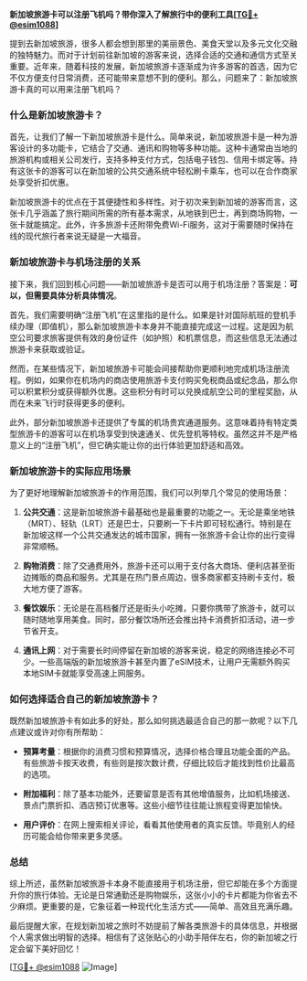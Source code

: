 **新加坡旅游卡可以注册飞机吗？带你深入了解旅行中的便利工具[[TG💪+ @esim1088](https://t.me/s/esim1088)]**

提到去新加坡旅游，很多人都会想到那里的美丽景色、美食天堂以及多元文化交融的独特魅力。而对于计划前往新加坡的游客来说，选择合适的交通和通信方式至关重要。近年来，随着科技的发展，新加坡旅游卡逐渐成为许多游客的首选，因为它不仅方便支付日常消费，还可能带来意想不到的便利。那么，问题来了：新加坡旅游卡真的可以用来注册飞机吗？

### 什么是新加坡旅游卡？

首先，让我们了解一下新加坡旅游卡是什么。简单来说，新加坡旅游卡是一种为游客设计的多功能卡，它结合了交通、通讯和购物等多种功能。这种卡通常由当地的旅游机构或相关公司发行，支持多种支付方式，包括电子钱包、信用卡绑定等。持有这张卡的游客可以在新加坡的公共交通系统中轻松刷卡乘车，也可以在合作商家处享受折扣优惠。

新加坡旅游卡的优点在于其便捷性和多样性。对于初次来到新加坡的游客而言，这张卡几乎涵盖了旅行期间所需的所有基本需求，从地铁到巴士，再到商场购物，一张卡就能搞定。此外，许多旅游卡还附带免费Wi-Fi服务，这对于需要随时保持在线的现代旅行者来说无疑是一大福音。

### 新加坡旅游卡与机场注册的关系

接下来，我们回到核心问题——新加坡旅游卡是否可以用于机场注册？答案是：**可以，但需要具体分析具体情况**。

首先，我们需要明确“注册飞机”在这里指的是什么。如果是针对国际航班的登机手续办理（即值机），那么新加坡旅游卡本身并不能直接完成这一过程。这是因为航空公司要求旅客提供有效的身份证件（如护照）和机票信息，而这些信息无法通过旅游卡来获取或验证。

然而，在某些情况下，新加坡旅游卡可能会间接帮助你更顺利地完成机场注册流程。例如，如果你在机场内的商店使用旅游卡支付购买免税商品或纪念品，那么你可以积累积分或获得额外优惠。这些积分有时可以兑换成航空公司的里程奖励，从而在未来飞行时获得更多的便利。

此外，部分新加坡旅游卡还提供了专属的机场贵宾通道服务。这意味着持有特定类型旅游卡的游客可以在机场享受到快速通关、优先登机等特权。虽然这并不是严格意义上的“注册飞机”，但它确实能让你的出行体验更加舒适和高效。

### 新加坡旅游卡的实际应用场景

为了更好地理解新加坡旅游卡的作用范围，我们可以列举几个常见的使用场景：

1. **公共交通**：这是新加坡旅游卡最基础也是最重要的功能之一。无论是乘坐地铁（MRT）、轻轨（LRT）还是巴士，只要刷一下卡片即可轻松通行。特别是在新加坡这样一个公共交通发达的城市国家，拥有一张旅游卡会让你的出行变得非常顺畅。

2. **购物消费**：除了交通费用外，旅游卡还可以用于支付各大商场、便利店甚至街边摊贩的商品和服务。尤其是在热门景点周边，很多商家都支持刷卡支付，极大地方便了游客。

3. **餐饮娱乐**：无论是在高档餐厅还是街头小吃摊，只要你携带了旅游卡，就可以随时随地享用美食。同时，部分餐饮场所还会推出持卡消费折扣活动，进一步节省开支。

4. **通讯上网**：对于需要长时间停留在新加坡的游客来说，稳定的网络连接必不可少。一些高端版的新加坡旅游卡甚至内置了eSIM技术，让用户无需额外购买本地SIM卡就能享受高速上网服务。

### 如何选择适合自己的新加坡旅游卡？

既然新加坡旅游卡有如此多的好处，那么如何挑选最适合自己的那一款呢？以下几点建议或许对你有所帮助：

- **预算考量**：根据你的消费习惯和预算情况，选择价格合理且功能全面的产品。有些旅游卡按天收费，有些则是按次数计费，仔细比较后才能找到性价比最高的选项。
  
- **附加福利**：除了基本功能外，还要留意是否有其他增值服务，比如机场接送、景点门票折扣、酒店预订优惠等。这些小细节往往能让旅程变得更加愉快。

- **用户评价**：在网上搜索相关评论，看看其他使用者的真实反馈。毕竟别人的经历可能会给你带来更多灵感。

### 总结

综上所述，虽然新加坡旅游卡本身不能直接用于机场注册，但它却能在多个方面提升你的旅行体验。无论是日常通勤还是购物娱乐，这张小小的卡片都能为你省去不少麻烦。更重要的是，它象征着一种现代化生活方式——简单、高效且充满乐趣。

最后提醒大家，在规划新加坡之旅时不妨提前了解各类旅游卡的具体信息，并根据个人需求做出明智的选择。相信有了这张贴心的小助手陪伴左右，你的新加坡之行定会留下美好回忆！

[[TG💪+ @esim1088](https://t.me/s/esim1088) ![Image](https://i.postimg.cc/4NQfJmqS/Snipaste-2025-05-13-00-14-12.png)]